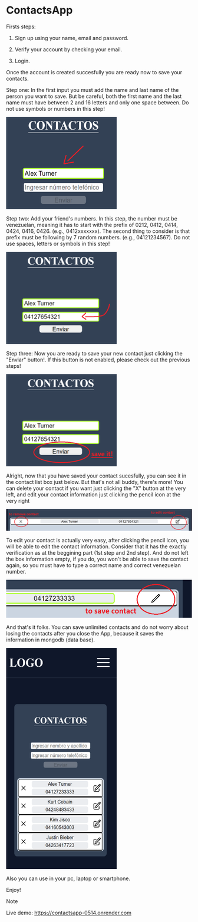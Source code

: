 # ContactsApp

Firsts steps:

1. Sign up using your name, email and password.

2. Verify your account by checking your email.

3. Login.

Once the account is created succesfully you are ready now to save your contacts.

Step one:
In the first input you must add the name and last name of the person you want to save. But be careful, both the first name and the last name must have between 2 and 16 letters and only one space between. Do not use symbols or numbers in this step!

<img src="readmeimg/1step.png" alt="StepOne" width="300" height="250">

Step two:
Add your friend's numbers. In this step, the number must be venezuelan, meaning it has to start with the prefix of 0212, 0412, 0414, 0424, 0416, 0426. (e.g., 0412xxxxxxx). The second thing to consider is that prefix must be following by 7 random numbers. (e.g., 04121234567). Do not use spaces, letters or symbols in this step!

<img src="readmeimg/2step.png" alt="StepTwo" width="300" height="250">

Step three:
Now you are ready to save your new contact just clicking the "Enviar" button!. If this button is not enabled, please check out the previous steps!

<img src="readmeimg/2stepp.png" alt="StepTwoo" width="300" height="250">

Alright, now that you have saved your contact sucesfully, you can see it in the contact list box just below. But that's not all buddy, there's more! You can delete your contact if you want just clicking the "X" button at the very left, and edit your contact information just clicking the pencil icon at the very right

<img src="readmeimg/3step.png" alt="Saved" >

To edit your contact is actually very easy, after clicking the pencil icon, you will be able to edit the contact information. Consider that it has the exactly verification as at the beggining part (1st step and 2nd step). And do not left the box information empty, if you do, you won't be able to save the contact again, so you must have to type a correct name and correct venezuelan number.

<img src="readmeimg/4step.png" alt="Savedd" >

And that's it folks. You can save unlimited contacts and do not worry about losing the contacts after you close the App, because it saves the information in mongodb (data base).

<img src="readmeimg/5step.png" alt="Saveddd" width="300" height="600" >

Also you can use in your pc, laptop or smartphone.

Enjoy!

> [!NOTE]
> Live demo: https://contactsapp-0514.onrender.com
